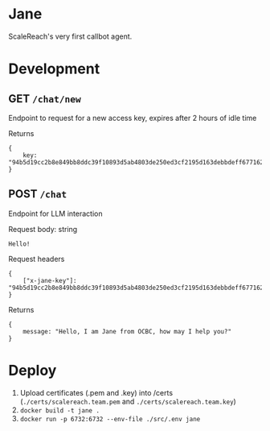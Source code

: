 # Jane
ScaleReach's very first callbot agent.

# Development
## GET `/chat/new`
Endpoint to request for a new access key, expires after 2 hours of idle time

Returns
```
{
	key: "94b5d19cc2b8e849bb8ddc39f10893d5ab4803de250ed3cf2195d163debbdeff677162f7dd4fe85b6111ab319a0984c5244067d672296329c1cb643a6c0e1d5d"
}
```

## POST `/chat`
Endpoint for LLM interaction

Request body: string
```
Hello!
```

Request headers
```
{
	["x-jane-key"]: "94b5d19cc2b8e849bb8ddc39f10893d5ab4803de250ed3cf2195d163debbdeff677162f7dd4fe85b6111ab319a0984c5244067d672296329c1cb643a6c0e1d5d"
}
```

Returns
```
{
	message: "Hello, I am Jane from OCBC, how may I help you?"
}
```

# Deploy

1. Upload certificates (.pem and .key) into /certs (`./certs/scalereach.team.pem` and `./certs/scalereach.team.key`)
2. `docker build -t jane .`
3. `docker run -p 6732:6732 --env-file ./src/.env jane`
